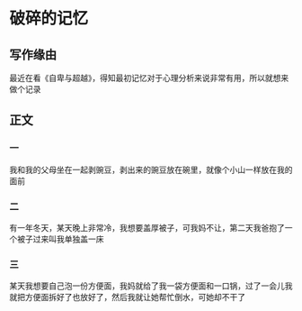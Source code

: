 # 破碎的记忆

## 写作缘由

最近在看《自卑与超越》，得知最初记忆对于心理分析来说非常有用，所以就想来做个记录

## 正文

### 一

我和我的父母坐在一起剥豌豆，剥出来的豌豆放在碗里，就像个小山一样放在我的面前

### 二

有一年冬天，某天晚上非常冷，我想要盖厚被子，可我妈不让，第二天我爸抱了一个被子过来叫我单独盖一床

### 三

某天我想要自己泡一份方便面，我妈就给了我一袋方便面和一口锅，过了一会儿我就把方便面拆好了也放好了，然后我就让她帮忙倒水，可她却不干了

